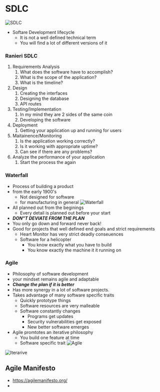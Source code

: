 # SDLC
![SDLC](https://i0.wp.com/melsatar.blog/wp-content/uploads/2012/03/sdlc.png?resize=830%2C374&ssl=1)
- Softare Development lifecycle
  - It is not a well defined technical term
  - You will find a lot of different versions of it

### Ranieri SDLC
1. Requirements Analysis
   1. What does the software have to accomplish?
   2. What is the scope of the application?
   3. What is the timeline?
2. Design
   1. Creating the interfaces
   2. Designing the database
   3. API routes
3. Testing/Implementation
   1. In my mind they are 2 sides of the same coin
   2. Developing the software
4. Deployment
   1. Getting your application up and running for users
5. Maitainence/Monitoring
   1. Is the application working correctly?
   2. Is it working with appropriate uptime?
   3. Can see if there are any problems?
6. Analyze the performance of your application
   1. Start the process the again

### Waterfall
- Process of building a product
- from the early 1900's
  - Not designed for software
  - for manufacturing in general
![Waterfall](https://www.umsl.edu/~hugheyd/is6840/images/Waterfall_model.png)
- All planned out from the beginings
  - Every detail is planned out before your start
- ***DON"T DEVIATE FROM THE PLAN***
- You only go down and forward never back!
- Good for projects that well defined end goals and strict requirements
  - Heart Monitor has very strict deadly conseuences
  - Software for a helicopter
    - You know exactly what you have to build
    - You know exactly the machine it it running on

### Agile
- Philosophy of software development
- your mindset remains agile and adaptable
- ***Change the plan if it is better***
- Has more synergy in a lot of software projects.
- Takes advantage of many software specific traits
  - Quickly prototype things
  - Software resources are very malleable
  - Software constantly changes
    - Programs get updates
    - Security vulnerabilities get exposed
    - New better software emerges
- Agile promtotes an iterative philosophy
  - You build one feature at time
  - Software specific trait
![Agile](https://networkinterview.com/wp-content/uploads/2020/10/AGILE-METHODOLOGY.jpg)

![Iterarive](https://hub.packtpub.com/wp-content/uploads/2018/10/Agile-Methodology.jpg)

## Agile Manifesto
- https://agilemanifesto.org/
- 